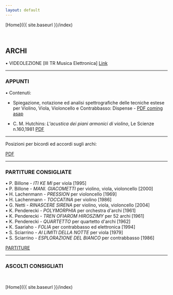 ```yaml
---
layout: default
---
```


[Home]({{ site.baseurl }}/index)


<br>


## ARCHI



• VIDEOLEZIONE [III TR Musica Elettronica] <a href="https://www.youtube.com/watch?v=yeh3f7X0qPI" target="_blank">Link</a>

<!--
• VIDEOLEZIONE [III TR Musica Applicata] <a href="https://www.youtube.com/watch?v=3ZS0q8YuaxQ" target="_blank">Link</a>


• VIDEOLEZIONE [III TR Musica Applicata] <a href="https://www.youtube.com/watch?v=Xhmvat8WafI" target="_blank">Link</a>

-->

______

### APPUNTI


• Contenuti:

- Spiegazione, notazione ed analisi spettrografiche delle tecniche estese per Violino, Viola, Violoncello e Contrabbasso: Dispense - <a href=" " target="_blank">PDF coming asap</a>



- C. M. Hutchins:  *L'acustica dei piani armonici di violino*, Le Scienze n.160,1981
<a href="https://www.dropbox.com/s/44xci8qg4n5px1t/1981_160_6.pdf?dl=0" target="_blank">PDF</a>

<!--
- N. H. Fletcher, Suszanne Thwaites:  *La Fisica delle canne d'Organo*, Le Scienze n.175, 1983
<a href="https://www.dropbox.com/s/k8qj9vc6cdx0437/1983_175_5.pdf?dl=0" target="_blank">PDF</a>



- G. Weinreich: *Le corde accoppiate del pianoforte*, Le Scienze n.127, 1979
<a href="https://www.dropbox.com/s/rxff4cafgc5tqtk/1979_127_4.pdf?dl=0" target="_blank">PDF</a>
-->








______


Posizioni per bicordi ed accordi sugli archi:

<a href="https://www.dropbox.com/s/d2qq51o45po42rv/accordi-archi.pdf?dl=0" target="_blank">PDF</a>



______

### PARTITURE CONSIGLIATE


<!-- • xxx - *yyy* (da zzz, [1909])

• G. Grisey - *Anubis et Nout* per clarinetto contrabbasso ( [1985])-->

• P. Billone - *ITI KE MI* per viola  [1995]    
• P. Billone - *MANI. GIACOMETTI* per violino, viola, violoncello  [2000]   
• H. Lachenmann - *PRESSION* per violoncello  [1969]   
• H. Lachenmann - *TOCCATINA* per violino  [1986]   
• G. Netti - *RINASCERE SIRENA* per violino, viola, violoncello  [2004]  
• K. Penderecki - *POLYMORPHIA* per orchestra d'archi  [1961]    
• K. Penderecki - *TREN OFIAROM HIROSZIMY* per 52 archi  [1961]   
• K. Penderecki - *QUARTETTO* per quartetto d'archi  [1962]    
• K. Saariaho - *FOLIA* per contrabbasso ed elettronica  [1994]   
• S. Sciarrino - *AI LIMITI DELLA NOTTE* per viola  [1979]  
• S. Sciarrino - *ESPLORAZIONE DEL BIANCO* per contrabbasso  [1986]   















<a href="https://www.dropbox.com/sh/7erofvcx96h5aao/AACVTihk4p8NpaWb47oi0Yv9a?dl=0" target="_blank">PARTITURE</a>


______





### ASCOLTI CONSIGLIATI
<!--

• S. Bussotti- *La Passion Selon Sade* per ensemble [1965]

<iframe width="560" height="315" src="https://www.youtube.com/embed/NLjp_gYkg5U" title="YouTube video player" frameborder="0" allow="accelerometer; autoplay; clipboard-write; encrypted-media; gyroscope; picture-in-picture" allowfullscreen></iframe>



<br>

• G. F. Haas- *Limited Approximation* per sei pianoforti microtonali e grande orchestra [2010]


<iframe width="560" height="315" src="https://www.youtube.com/embed/BoqvGLdjUhE" title="YouTube video player" frameborder="0" allow="accelerometer; autoplay; clipboard-write; encrypted-media; gyroscope; picture-in-picture" allowfullscreen></iframe>

-->

<br>


[Home]({{ site.baseurl }}/index)

